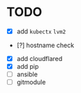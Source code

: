# TODO

- [x] add `kubectx` `lvm2`
- [?] hostname check 
- [x] add cloudflared 
- [x] add pip 
- [ ] ansible 
- [ ] gitmodule
